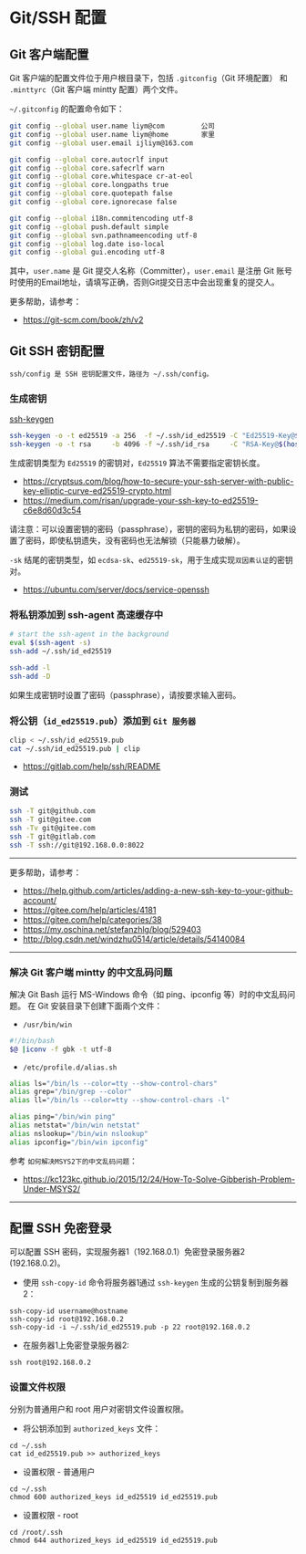 # Git/SSH 配置

## Git 客户端配置

Git 客户端的配置文件位于用户根目录下，包括 `.gitconfig`（Git 环境配置） 和 `.minttyrc`（Git 客户端 mintty 配置）两个文件。

`~/.gitconfig` 的配置命令如下：

```bash
git config --global user.name liym@com         公司
git config --global user.name liym@home        家里
git config --global user.email ijliym@163.com

git config --global core.autocrlf input
git config --global core.safecrlf warn
git config --global core.whitespace cr-at-eol
git config --global core.longpaths true
git config --global core.quotepath false
git config --global core.ignorecase false

git config --global i18n.commitencoding utf-8
git config --global push.default simple
git config --global svn.pathnameencoding utf-8
git config --global log.date iso-local
git config --global gui.encoding utf-8
```

其中，`user.name` 是 Git 提交人名称（Committer），`user.email` 是注册 Git 账号时使用的Email地址，请填写正确，否则Git提交日志中会出现重复的提交人。

更多帮助，请参考：

 - https://git-scm.com/book/zh/v2

## Git SSH 密钥配置

```
ssh/config 是 SSH 密钥配置文件，路径为 ~/.ssh/config。
```

### 生成密钥

[ssh-keygen](https://jlk.fjfi.cvut.cz/arch/manpages/man/ssh-keygen.1.en)

```bash
ssh-keygen -o -t ed25519 -a 256  -f ~/.ssh/id_ed25519 -C "Ed25519-Key@$(hostname)"
ssh-keygen -o -t rsa     -b 4096 -f ~/.ssh/id_rsa     -C "RSA-Key@$(hostname)"
```

生成密钥类型为 `Ed25519` 的密钥对，`Ed25519` 算法不需要指定密钥长度。

 - https://cryptsus.com/blog/how-to-secure-your-ssh-server-with-public-key-elliptic-curve-ed25519-crypto.html
 - https://medium.com/risan/upgrade-your-ssh-key-to-ed25519-c6e8d60d3c54

请注意：可以设置密钥的密码（passphrase），密钥的密码为私钥的密码，如果设置了密码，即使私钥遗失，没有密码也无法解锁（只能暴力破解）。

`-sk` 结尾的密钥类型，如 `ecdsa-sk`、`ed25519-sk`，用于生成实现`双因素认证`的密钥对。

 - https://ubuntu.com/server/docs/service-openssh

### 将私钥添加到 ssh-agent 高速缓存中

```bash
# start the ssh-agent in the background
eval $(ssh-agent -s)
ssh-add ~/.ssh/id_ed25519

ssh-add -l
ssh-add -D
```

如果生成密钥时设置了密码（passphrase），请按要求输入密码。

### 将公钥（`id_ed25519.pub`）添加到 `Git 服务器`

```bash
clip < ~/.ssh/id_ed25519.pub
cat ~/.ssh/id_ed25519.pub | clip
```

 - https://gitlab.com/help/ssh/README

### 测试

```bash
ssh -T git@github.com
ssh -T git@gitee.com
ssh -Tv git@gitee.com
ssh -T git@gitlab.com
ssh -T ssh://git@192.168.0.0:8022
```

---

更多帮助，请参考：

 - https://help.github.com/articles/adding-a-new-ssh-key-to-your-github-account/
 - https://gitee.com/help/articles/4181
 - https://gitee.com/help/categories/38
 - https://my.oschina.net/stefanzhlg/blog/529403
 - http://blog.csdn.net/windzhu0514/article/details/54140084

---

### 解决 Git 客户端 mintty 的中文乱码问题

解决 Git Bash 运行 MS-Windows 命令（如 ping、ipconfig 等）时的中文乱码问题。
在 Git 安装目录下创建下面兩个文件：

 * `/usr/bin/win`

```bash
#!/bin/bash
$@ |iconv -f gbk -t utf-8
```

 * `/etc/profile.d/alias.sh`

```bash
alias ls="/bin/ls --color=tty --show-control-chars"
alias grep="/bin/grep --color"
alias ll="/bin/ls --color=tty --show-control-chars -l"

alias ping="/bin/win ping"
alias netstat="/bin/win netstat"
alias nslookup="/bin/win nslookup"
alias ipconfig="/bin/win ipconfig"
```

参考 `如何解决MSYS2下的中文乱码问题`：

 - https://kc123kc.github.io/2015/12/24/How-To-Solve-Gibberish-Problem-Under-MSYS2/

---

## 配置 SSH 免密登录

可以配置 SSH 密码，实现服务器1（192.168.0.1）免密登录服务器2 (192.168.0.2)。

 - 使用 `ssh-copy-id` 命令将服务器1通过 `ssh-keygen` 生成的公钥复制到服务器2：

```shell script
ssh-copy-id username@hostname
ssh-copy-id root@192.168.0.2
ssh-copy-id -i ~/.ssh/id_ed25519.pub -p 22 root@192.168.0.2
```

 - 在服务器1上免密登录服务器2:

 ```shell script
ssh root@192.168.0.2
```

### 设置文件权限

分别为普通用户和 root 用户对密钥文件设置权限。

 - 将公钥添加到 `authorized_keys` 文件：

```shell script
cd ~/.ssh
cat id_ed25519.pub >> authorized_keys
```

 - 设置权限 - 普通用户

```shell script
cd ~/.ssh
chmod 600 authorized_keys id_ed25519 id_ed25519.pub
```

 - 设置权限 - root

```shell script
cd /root/.ssh
chmod 644 authorized_keys id_ed25519 id_ed25519.pub
```

